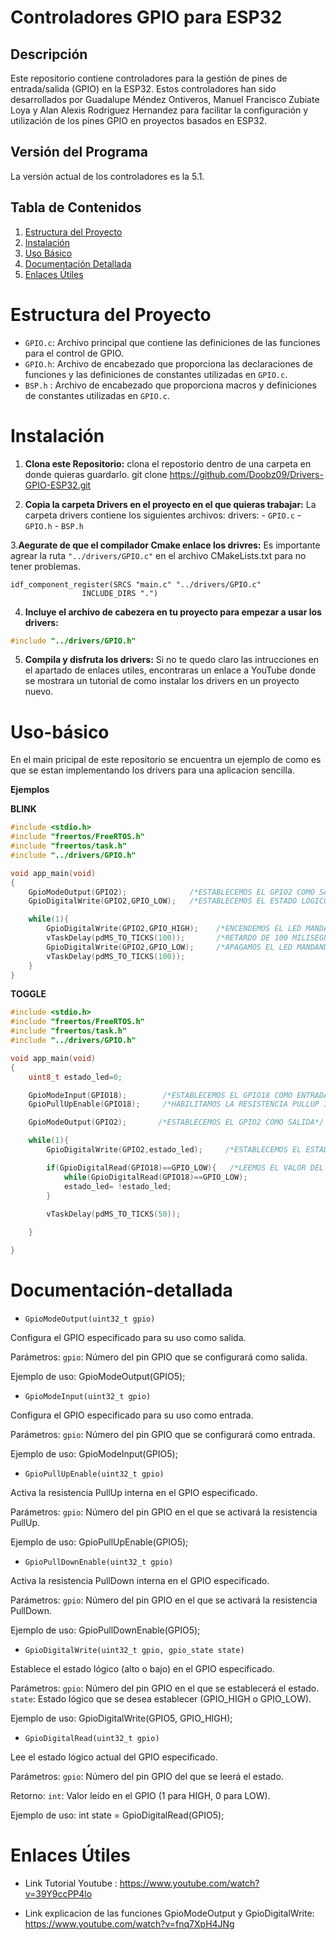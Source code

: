 # Controladores GPIO para ESP32

## Descripción

Este repositorio contiene controladores para la gestión de pines de entrada/salida (GPIO) en la ESP32. Estos controladores han sido desarrollados por Guadalupe Méndez Ontiveros, Manuel Francisco Zubiate Loya y Alan Alexis Rodriguez Hernandez para facilitar la configuración y utilización de los pines GPIO en proyectos basados en ESP32.

## Versión del Programa

La versión actual de los controladores es la 5.1.

## Tabla de Contenidos

1. [Estructura del Proyecto](#estructura-del-proyecto)
2. [Instalación](#instalación)
3. [Uso Básico](#uso-básico)
4. [Documentación Detallada](#Documentación-detallada)
5. [Enlaces Útiles](#enlaces-útiles)

# Estructura del Proyecto

- `GPIO.c`: Archivo principal que contiene las definiciones de las funciones para el control de GPIO.
- `GPIO.h`: Archivo de encabezado que proporciona las declaraciones de funciones y las definiciones de constantes utilizadas en `GPIO.c`.
- `BSP.h` : Archivo de encabezado que proporciona macros y definiciones de constantes utilizadas en `GPIO.c`.

# Instalación

1. **Clona este Repositorio:**
    clona el repostorio dentro de una carpeta en donde quieras guardarlo.
    git clone https://github.com/Doobz09/Drivers-GPIO-ESP32.git

2. **Copia la carpeta Drivers en el proyecto en el que quieras trabajar:**
    La carpeta drivers contiene los siguientes archivos:
    drivers:
        - `GPIO.c`
        - `GPIO.h`
        - `BSP.h`




3.**Aegurate de que el compilador Cmake enlace los drivres:**
    Es importante agrear la ruta `"../drivers/GPIO.c"` en el archivo CMakeLists.txt para no  tener problemas.

    idf_component_register(SRCS "main.c" "../drivers/GPIO.c"
                    INCLUDE_DIRS ".")

4. **Incluye el archivo de cabezera en tu proyecto para empezar a usar los drivers:**

 ```c 
 #include "../drivers/GPIO.h" 
 ```
    

5. **Compila y disfruta los drivers:**
    Si no te quedo claro las intrucciones en el apartado de enlaces utiles, encontraras un enlace a YouTube donde
    se mostrara un tutorial de como instalar los drivers en un proyecto nuevo. 



# Uso-básico
En el main pricipal de este repositorio se encuentra un ejemplo de como es que se estan implementando los drivers para una aplicacion 
sencilla.

**Ejemplos**

**BLINK**
```c
#include <stdio.h>
#include "freertos/FreeRTOS.h"
#include "freertos/task.h"
#include "../drivers/GPIO.h"

void app_main(void)
{
    GpioModeOutput(GPIO2);              /*ESTABLECEMOS EL GPIO2 COMO SALIDA*/
    GpioDigitalWrite(GPIO2,GPIO_LOW);   /*ESTABLECEMOS EL ESTADO LOGICO DEL GPIO2 COMO BAJO PARA APAGAR EL LED*/

    while(1){
        GpioDigitalWrite(GPIO2,GPIO_HIGH);    /*ENCENDEMOS EL LED MANDANDO UN ALTO AL GPIO2*/
        vTaskDelay(pdMS_TO_TICKS(100));       /*RETARDO DE 100 MILISEGUNDOS*/
        GpioDigitalWrite(GPIO2,GPIO_LOW);     /*APAGAMOS EL LED MANDANDO UN BAJO AL GPIO2*/
        vTaskDelay(pdMS_TO_TICKS(100)); 
    }
} 
```

**TOGGLE**
```c
#include <stdio.h>
#include "freertos/FreeRTOS.h"
#include "freertos/task.h"
#include "../drivers/GPIO.h"

void app_main(void)
{
    uint8_t estado_led=0;

    GpioModeInput(GPIO18);        /*ESTABLECEMOS EL GPIO18 COMO ENTRADA*/
    GpioPullUpEnable(GPIO18);     /*HABILITAMOS LA RESISTENCIA PULLUP INTERNA DEL GPIO18*/

    GpioModeOutput(GPIO2);       /*ESTABLECEMOS EL GPIO2 COMO SALIDA*/

    while(1){
        GpioDigitalWrite(GPIO2,estado_led);     /*ESTABLECEMOS EL ESTADO LOGICO DEL GPIO2 SEGUN EL VALOR DE LA VARIABLE ESTADO_LED*/

        if(GpioDigitalRead(GPIO18)==GPIO_LOW){   /*LEEMOS EL VALOR DEL GPIO18 Y SI ESTE ES PRESIONADO Y SOLATADO CAMBIA EL VALOR DE ESTADO_LED*/
            while(GpioDigitalRead(GPIO18)==GPIO_LOW);
            estado_led= !estado_led;                      
        }
            
        vTaskDelay(pdMS_TO_TICKS(50));

    }

}
```
# Documentación-detallada 

- `GpioModeOutput(uint32_t gpio)`

Configura el GPIO especificado para su uso como salida.

Parámetros:
`gpio`: Número del pin GPIO que se configurará como salida.

 Ejemplo de uso:
 GpioModeOutput(GPIO5);



- `GpioModeInput(uint32_t gpio)`

Configura el GPIO especificado para su uso como entrada.

Parámetros:
`gpio`: Número del pin GPIO que se configurará como entrada.

 Ejemplo de uso:
GpioModeInput(GPIO5);



- `GpioPullUpEnable(uint32_t gpio)`

Activa la resistencia PullUp interna en el GPIO especificado.

Parámetros:
`gpio`: Número del pin GPIO en el que se activará la resistencia PullUp.

Ejemplo de uso:
GpioPullUpEnable(GPIO5);



- `GpioPullDownEnable(uint32_t gpio)`

Activa la resistencia PullDown interna en el GPIO especificado.

Parámetros:
`gpio`: Número del pin GPIO en el que se activará la resistencia PullDown.

Ejemplo de uso:
GpioPullDownEnable(GPIO5);



- `GpioDigitalWrite(uint32_t gpio, gpio_state state)`

Establece el estado lógico (alto o bajo) en el GPIO especificado.

Parámetros:
`gpio`: Número del pin GPIO en el que se establecerá el estado.
`state`: Estado lógico que se desea establecer (GPIO_HIGH o GPIO_LOW).

Ejemplo de uso:
GpioDigitalWrite(GPIO5, GPIO_HIGH);



- `GpioDigitalRead(uint32_t gpio)`

Lee el estado lógico actual del GPIO especificado.

Parámetros:
`gpio`: Número del pin GPIO del que se leerá el estado.

Retorno:
`int`: Valor leído en el GPIO (1 para HIGH, 0 para LOW).

Ejemplo de uso:
int state = GpioDigitalRead(GPIO5);


    



# Enlaces Útiles
- Link Tutorial Youtube : https://www.youtube.com/watch?v=39Y9ccPP4lo

- Link explicacion de las funciones GpioModeOutput y GpioDigitalWrite: https://www.youtube.com/watch?v=fnq7XpH4JNg

